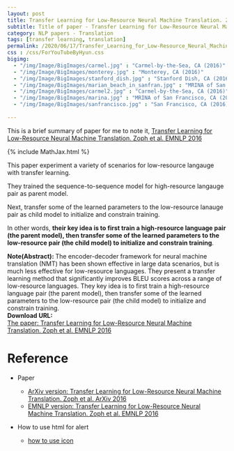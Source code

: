 ```yaml
---
layout: post
title: Transfer Learning for Low-Resource Neural Machine Translation. Zoph et al. EMNLP. 2016.
subtitle: Title of paper - Transfer Learning for Low-Resource Neural Machine Translation. Zoph et al. EMNLP. 2016.
category: NLP papers - Translation
tags: [transfer learning, translation]
permalink: /2020/06/17/Transfer_Learning_for_Low-Resource_Neural_Machine_Translation/
css : /css/ForYouTubeByHyun.css
bigimg: 
  - "/img/Image/BigImages/carmel.jpg" : "Carmel-by-the-Sea, CA (2016)"
  - "/img/Image/BigImages/monterey.jpg" : "Monterey, CA (2016)"
  - "/img/Image/BigImages/stanford_dish.jpg" : "Stanford Dish, CA (2016)"
  - "/img/Image/BigImages/marian_beach_in_sanfran.jpg" : "MRINA of San Francisco, CA (2016)"
  - "/img/Image/BigImages/carmel2.jpg" : "Carmel-by-the-Sea, CA (2016)"
  - "/img/Image/BigImages/marina.jpg" : "MRINA of San Francisco, CA (2016)"
  - "/img/Image/BigImages/sanfrancisco.jpg" : "San Francisco, CA (2016)"
  
---
```


This is a brief summary of paper for me to note it, [Transfer Learning for Low-Resource Neural Machine Translation. Zoph et al. EMNLP 2016](https://www.aclweb.org/anthology/D16-1163/)

{% include MathJax.html %}

This paper experiment a variety of scenarios for low-resource langauge with transfer learning.

They trained the sequence-to-sequence model for high-resource langauge pair as parent model. 

Next, transfer some of the learned parameters to the low-resource lanauge pair as child model to initialize and constrain training. 

In other words, **their key idea is to first train a high-resource language pair (the parent model), then transfer some of the
learned parameters to the low-resource pair (the child model) to initialize and constrain training**.

<div class="alert alert-info" role="alert"><i class="fa fa-info-circle"></i> <b>Note(Abstract): </b>
The encoder-decoder framework for neural machine translation (NMT) has been shown effective in large data scenarios, but is much less effective for low-resource languages. They present a transfer learning method that significantly improves BLEU scores across a range of low-resource languages. They key idea is to first train a high-resource language pair (the parent model), then transfer some of the learned parameters to the low-resource pair (the child model) to initialize and constrain training. 
</div>
    
<div class="alert alert-success" role="alert"><i class="fa fa-paperclip fa-lg"></i> <b>Download URL: </b><br>
  <a href="https://www.aclweb.org/anthology/D16-1163/">The paper: Transfer Learning for Low-Resource Neural Machine Translation. Zoph et al. EMNLP 2016</a>
</div>

# Reference 

- Paper 
  - [ArXiv version: Transfer Learning for Low-Resource Neural Machine Translation. Zoph et al. ArXiv 2016](https://arxiv.org/abs/1604.02201)
  - [EMNLP version: Transfer Learning for Low-Resource Neural Machine Translation. Zoph et al. EMNLP 2016](https://www.aclweb.org/anthology/D16-1163/)
  
 
- How to use html for alert
  - [how to use icon](http://idratherbewriting.com/documentation-theme-jekyll/mydoc_icons.html)
